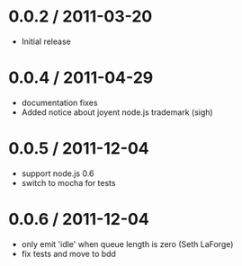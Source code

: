 
0.0.2 / 2011-03-20
==================

  * Initial release

0.0.4 / 2011-04-29
==================

  * documentation fixes
  * Added notice about joyent node.js trademark (sigh)

0.0.5 / 2011-12-04
==================

  * support node.js 0.6
  * switch to mocha for tests

0.0.6 / 2011-12-04
==================

 * only emit 'idle' when queue length is zero (Seth LaForge)
 * fix tests and move to bdd

